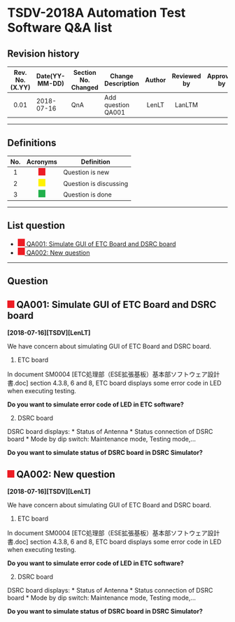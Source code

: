 TSDV-2018A Automation Test Software Q&A list 
===
Revision history
---

|Rev. No.(X.YY)|Date(YY-MM-DD)|Section No. Changed|Change Description|Author|Reviewed by|Approved by|
|:---:|---|---|---|:---:|:---:|:---:|
0.01|	2018-07-16|	QnA              |	Add question QA001              |	LenLT       |	LanLTM|


---
Definitions
---

|No.|Acronyms|Definition|
|:---:|:---:|---|
|1|![afjahsdkfj](./image/New.png)       |Question is new        |
|2|![afjahsdkfj](./image/Discuss.png)   |Question is discussing |
|3|![afjahsdkfj](./image/Done.png)      |Question is done       |

---
<h2>List question</h2>

- [![](./image/New.png) QA001: Simulate GUI of ETC Board and DSRC board](#-qa001-simulate-gui-of-etc-board-and-dsrc-board)
- [![](./image/New.png) QA002: New question](#-qa002-new-question)

---
Question
---

## ![](./image/New.png) QA001: Simulate GUI of ETC Board and DSRC board

**[2018-07-16][TSDV][LenLT]**

We have concern about simulating GUI of ETC Board and DSRC board.

1. ETC board

In document SM0004 [ETC処理部（ESE拡張基板）基本部ソフトウェア設計書.doc] section 4.3.8, 6 and 8, ETC board displays some error code in LED when executing testing.

**Do you want to simulate error code of LED in ETC software?**

2. DSRC board

DSRC board displays:
    * Status of Antenna
    * Status connection of DSRC board
    * Mode by dip switch: Maintenance mode, Testing mode,...
    
**Do you want to simulate status of DSRC board in DSRC Simulator?**

## ![](./image/New.png) QA002: New question

**[2018-07-16][TSDV][LenLT]**

We have concern about simulating GUI of ETC Board and DSRC board.

1. ETC board

In document SM0004 [ETC処理部（ESE拡張基板）基本部ソフトウェア設計書.doc] section 4.3.8, 6 and 8, ETC board displays some error code in LED when executing testing.

**Do you want to simulate error code of LED in ETC software?**

2. DSRC board

DSRC board displays:
    * Status of Antenna
    * Status connection of DSRC board
    * Mode by dip switch: Maintenance mode, Testing mode,...
    
**Do you want to simulate status of DSRC board in DSRC Simulator?**
